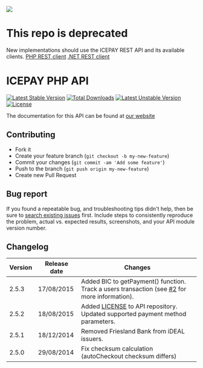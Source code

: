![]( https://icepay.com/app/themes/icepay/dist/images/logos/logo_icepay.svg)

# This repo is deprecated

New implementations should use the ICEPAY REST API and its available clients.
[PHP REST client](https://github.com/ICEPAYdev/REST-API-PHP)
[.NET REST client](https://github.com/ICEPAYdev/REST-API-NET)

# ICEPAY PHP API

[![Latest Stable Version](https://poser.pugx.org/icepay/icepay/v/stable.svg)](https://packagist.org/packages/icepay/icepay)
[![Total Downloads](https://poser.pugx.org/icepay/icepay/downloads.svg)](https://packagist.org/packages/icepay/icepay)
[![Latest Unstable Version](https://poser.pugx.org/icepay/icepay/v/unstable.svg)](https://packagist.org/packages/icepay/icepay)
[![License](https://poser.pugx.org/icepay/icepay/license.svg)](https://packagist.org/packages/icepay/icepay)

The documentation for this API can be found at [our website](https://icepay.com/downloads/tech-docs/ICEPAY_API-2.x-manual.pdf)

## Contributing ##

* Fork it
* Create your feature branch (`git checkout -b my-new-feature`)
* Commit your changes (`git commit -am 'Add some feature'`)
* Push to the branch (`git push origin my-new-feature`)
* Create new Pull Request

## Bug report ##

If you found a repeatable bug, and troubleshooting tips didn't help, then be sure to [search existing issues](https://github.com/icepay/icepay/issues) first. Include steps to consistently reproduce the problem, actual vs. expected results, screenshots, and your API module version number.

## Changelog ##

Version | Release date | Changes
------- | ------------ | ------------------------
2.5.3   | 17/08/2015   | Added BIC to getPayment() function.<br>Track a users transaction (see [#2](https://github.com/icepay/icepay/pull/2) for more information).
2.5.2   | 18/08/2015   | Added [LICENSE](https://github.com/icepay/icepay/blob/develop/LICENSE.md) to API repository.<br>Updated supported payment method parameters.
2.5.1   | 18/12/2014   | Removed Friesland Bank from iDEAL issuers.
2.5.0   | 29/08/2014   | Fix checksum calculation (autoCheckout checksum differs)
